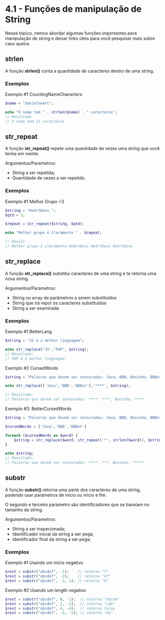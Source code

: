 # 4.1 - Funções de manipulação de String

Nesse tópico, iremos abordar algumas funções importantes para manipulação de string e deixar links úteis para você pesquisar mais sobre caso queira.

## strlen

A função **strlen()** conta a quantidade de caracteres dentro de uma string.

### Exemplos

Exemplo #1 CountingNameCharacters

```php
$name = "danielhe4rt";

echo "O nome tem " . strlen($name) . " caracteres";
// Resultado
// O nome tem 11 caracteres
```

## str_repeat

A função **str_repeat()** repete uma quantidade de vezes uma string que você tenha em mente.

Argumentos/Parametros:

- String a ser repetida;
- Quantidade de vezes a ser repetido.

### Exemplos

Exemplo #1
Melhor Grupo <3

```php
$string = "He4rtDevs ";
$qtd = 3;

$repeat = str_repeat($string, $qtd);

echo "Melhor grupo é claramente " . $repeat;

// Result
// Melhor grupo é claramente He4rtDevs He4rtDevs He4rtDevs

```

## str_replace

A função **str_replace()** substitui caracteres de uma string e te retorna uma nova string.

Argumentos/Parametros:

- String ou array de parâmetros a serem substituidos
- String que irá repor os caracteres substituidos
- String a ser examinada

### Exemplos

Exemplo #1
BetterLang

```php
$string = "JS é a melhor linguagem";

echo str_replace("JS","PHP", $string);
// Resultado:
// PHP é a melhor linguagem
```

Exemplo #2 CursedWords

```php
$string = "Palavras que devem ser censuradas: Java, BBB, Boninho, BBBot";

echo str_replace(['Java','BBB','BBBot'],'****', $string);

// Resultado:
// Palavras que devem ser censuradas: ****, ****, Boninho, ****
```

Exemplo #3: BetterCursedWords

```php
$string = "Palavras que devem ser censuradas: Java, BBB, Boninho, BBBot";

$cursedWords = ['Java','BBB','BBBot']

foreach ($cursedWords as $word) {
    $string = str_replace($word, str_repeat('*', strlen($word)), $string);
}

echo $string;
// Resultado:
// Palavras que devem ser censuradas: ****, ***, Boninho, *****
```

## substr

A função **substr()** retorna uma parte dos caracteres de uma string, podendo usar parametros de inicio ou inicio e fim.

O segundo e terceiro parametro são identificadores que se baseiam no tamanho da string.

Argumentos/Parametros:

- String a ser inspecionada;
- Identificador inicial da string a ser pega;
- Identificador final da string a ser pega;

### Exemplos

Exemplo #1
Usando um início negativo

```php
$rest = substr("abcdef", -1);    // retorna "f"
$rest = substr("abcdef", -2);    // retorna "ef"
$rest = substr("abcdef", -3, 1); // retorna "d"
```

Exemplo #2
Usando um length negativo

```php
$rest = substr("abcdef", 0, -1);  // retorna "abcde"
$rest = substr("abcdef", 2, -1);  // retorna "cde"
$rest = substr("abcdef", 4, -4);  // retorna false
$rest = substr("abcdef", -3, -1); // retorna "de"
```
